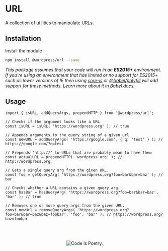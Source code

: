 # URL

A collection of utilities to manipulate URLs.

## Installation

Install the module

```bash
npm install @wordpress/url --save
```

_This package assumes that your code will run in an **ES2015+** environment. If you're using an environment that has limited or no support for ES2015+ such as lower versions of IE then using [core-js](https://github.com/zloirock/core-js) or [@babel/polyfill](https://babeljs.io/docs/en/next/babel-polyfill) will add support for these methods. Learn more about it in [Babel docs](https://babeljs.io/docs/en/next/caveats)._

## Usage

```JS
import { isURL, addQueryArgs, prependHTTP } from '@wordpress/url';

// Checks if the argument looks like a URL
const isURL = isURL( 'https://wordpress.org' ); // true

// Appends arguments to the query string of a given url
const newURL = addQueryArgs( 'https://google.com', { q: 'test' } ); // https://google.com/?q=test

// Prepends 'http://' to URLs that are probably mean to have them
const actualURL = prependHTTP( 'wordpress.org' ); // http://wordpress.org

// Gets a single query arg from the given URL.
const foo = getQueryArg( 'https://wordpress.org?foo=bar&bar=baz' ); // bar

// Checks whether a URL contains a given query arg.
const hasBar = hasQueryArg( 'https://wordpress.org?foo=bar&bar=baz', 'bar' ); // true

// Removes one or more query args from the given URL.
const newUrl = removeQueryArgs( 'https://wordpress.org?foo=bar&bar=baz&baz=foobar', 'foo', 'bar' ); // https://wordpress.org?baz=foobar
```

<br/><br/><p align="center"><img src="https://s.w.org/style/images/codeispoetry.png?1" alt="Code is Poetry." /></p>
